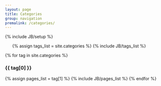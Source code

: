 ```yaml
---
layout: page
title: Categories
group: navigation
premalink: /categories/
---
```


{% include JB/setup %}

<div class="tag_box">
	<ul>
		{% assign tags_list = site.categories %}  
		{% include JB/tags_list %}
	</ul>
</div>

{% for tag in site.categories %} 
  <h3 id="{{ tag[0] }}-ref" class="title">{{ tag[0] }}</h3>
  {% assign pages_list = tag[1] %}  
  {% include JB/pages_list %}
{% endfor %}
